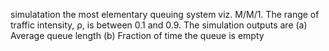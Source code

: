 simulatation the most elementary queuing system viz. M/M/1.
The range of traffic intensity, ρ, is between 0.1 and 0.9.
The simulation outputs are
  (a) Average queue length
  (b) Fraction of time the queue is empty
